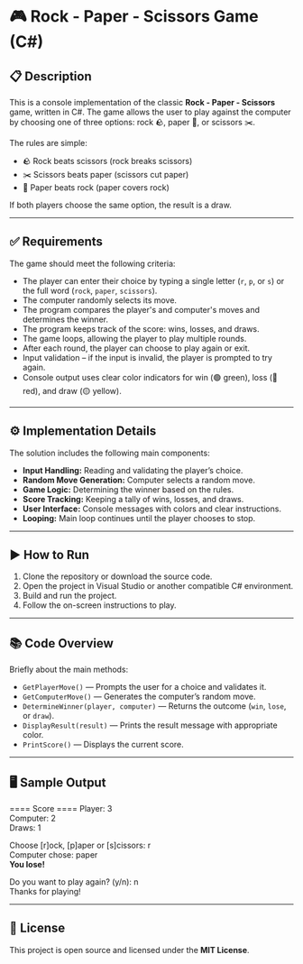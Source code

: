 # 🎮 Rock - Paper - Scissors Game (C#)

## 📋 Description

This is a console implementation of the classic **Rock - Paper - Scissors** game, written in C#. The game allows the user to play against the computer by choosing one of three options: rock 🪨, paper 📄, or scissors ✂️.

The rules are simple:

- 🪨 Rock beats scissors (rock breaks scissors)
- ✂️ Scissors beats paper (scissors cut paper)
- 📄 Paper beats rock (paper covers rock)

If both players choose the same option, the result is a draw.

---

## ✅ Requirements

The game should meet the following criteria:

- The player can enter their choice by typing a single letter (`r`, `p`, or `s`) or the full word (`rock`, `paper`, `scissors`).
- The computer randomly selects its move.
- The program compares the player's and computer's moves and determines the winner.
- The program keeps track of the score: wins, losses, and draws.
- The game loops, allowing the player to play multiple rounds.
- After each round, the player can choose to play again or exit.
- Input validation – if the input is invalid, the player is prompted to try again.
- Console output uses clear color indicators for win (🟢 green), loss (🔴 red), and draw (🟡 yellow).

---

## ⚙️ Implementation Details

The solution includes the following main components:

- **Input Handling:** Reading and validating the player’s choice.
- **Random Move Generation:** Computer selects a random move.
- **Game Logic:** Determining the winner based on the rules.
- **Score Tracking:** Keeping a tally of wins, losses, and draws.
- **User Interface:** Console messages with colors and clear instructions.
- **Looping:** Main loop continues until the player chooses to stop.

---

## ▶️ How to Run

1. Clone the repository or download the source code.
2. Open the project in Visual Studio or another compatible C# environment.
3. Build and run the project.
4. Follow the on-screen instructions to play.

---

## 📚 Code Overview

Briefly about the main methods:

- `GetPlayerMove()` — Prompts the user for a choice and validates it.
- `GetComputerMove()` — Generates the computer’s random move.
- `DetermineWinner(player, computer)` — Returns the outcome (`win`, `lose`, or `draw`).
- `DisplayResult(result)` — Prints the result message with appropriate color.
- `PrintScore()` — Displays the current score.

---

## 🖥 Sample Output
==== Score ====
Player: 3  
Computer: 2  
Draws: 1  

Choose [r]ock, [p]aper or [s]cissors: r  
Computer chose: paper  
**You lose!**

Do you want to play again? (y/n): n  
Thanks for playing!



---

## 📄 License

This project is open source and licensed under the **MIT License**.
